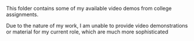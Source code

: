 This folder contains some of my available video demos from college assignments.

Due to the nature of my work, I am unable to provide video demonstrations or material for my current role, which are much more sophisticated

